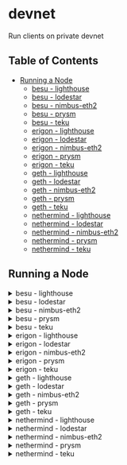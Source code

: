 # devnet

Run clients on private devnet

## Table of Contents
- [Running a Node](#running-a-node)
  - [besu - lighthouse](#besu---lighthouse)
  - [besu - lodestar](#besu---lodestar)
  - [besu - nimbus-eth2](#besu---nimbus-eth2)
  - [besu - prysm](#besu---prysm)
  - [besu - teku](#besu---teku)
  - [erigon - lighthouse](#erigon---lighthouse)
  - [erigon - lodestar](#erigon---lodestar)
  - [erigon - nimbus-eth2](#erigon---nimbus-eth2)
  - [erigon - prysm](#erigon---prysm)
  - [erigon - teku](#erigon---teku)
  - [geth - lighthouse](#geth---lighthouse)
  - [geth - lodestar](#geth---lodestar)
  - [geth - nimbus-eth2](#geth---nimbus-eth2)
  - [geth - prysm](#geth---prysm)
  - [geth - teku](#geth---teku)
  - [nethermind - lighthouse](#nethermind---lighthouse)
  - [nethermind - lodestar](#nethermind---lodestar)
  - [nethermind - nimbus-eth2](#nethermind---nimbus-eth2)
  - [nethermind - prysm](#nethermind---prysm)
  - [nethermind - teku](#nethermind---teku)



## Running a Node 

<details>
  <summary>besu - lighthouse</summary>

  Open two terminals and execute the following commands:

  Terminal 1:
  ```bash 
  bash run-client.sh --network devnet --consensus-client lighthouse --execution-client besu --run execution 
  ```

  Terminal 2:
  ```bash
  bash run-client.sh --network devnet --consensus-client lighthouse --execution-client besu --run consensus 
  ```
</details>

<details>
  <summary>besu - lodestar</summary>

  Open two terminals and execute the following commands:

  Terminal 1:
  ```bash 
  bash run-client.sh --network devnet --consensus-client lodestar --execution-client besu --run execution 
  ```

  Terminal 2:
  ```bash
  bash run-client.sh --network devnet --consensus-client lodestar --execution-client besu --run consensus 
  ```
</details>

<details>
  <summary>besu - nimbus-eth2</summary>

  Open two terminals and execute the following commands:

  Terminal 1:
  ```bash 
  bash run-client.sh --network devnet --consensus-client nimbus-eth2 --execution-client besu --run execution 
  ```

  Terminal 2:
  ```bash
  bash run-client.sh --network devnet --consensus-client nimbus-eth2 --execution-client besu --run consensus 
  ```
</details>

<details>
  <summary>besu - prysm</summary>

  Open two terminals and execute the following commands:

  Terminal 1:
  ```bash 
  bash run-client.sh --network devnet --consensus-client prysm --execution-client besu --run execution 
  ```

  Terminal 2:
  ```bash
  bash run-client.sh --network devnet --consensus-client prysm --execution-client besu --run consensus 
  ```
</details>

<details>
  <summary>besu - teku</summary>

  Open two terminals and execute the following commands:

  Terminal 1:
  ```bash 
  bash run-client.sh --network devnet --consensus-client teku --execution-client besu --run execution 
  ```

  Terminal 2:
  ```bash
  bash run-client.sh --network devnet --consensus-client teku --execution-client besu --run consensus 
  ```
</details>

<details>
  <summary>erigon - lighthouse</summary>

  Open two terminals and execute the following commands:

  Terminal 1:
  ```bash 
  bash run-client.sh --network devnet --consensus-client lighthouse --execution-client erigon --run execution 
  ```

  Terminal 2:
  ```bash
  bash run-client.sh --network devnet --consensus-client lighthouse --execution-client erigon --run consensus 
  ```
</details>

<details>
  <summary>erigon - lodestar</summary>

  Open two terminals and execute the following commands:

  Terminal 1:
  ```bash 
  bash run-client.sh --network devnet --consensus-client lodestar --execution-client erigon --run execution 
  ```

  Terminal 2:
  ```bash
  bash run-client.sh --network devnet --consensus-client lodestar --execution-client erigon --run consensus 
  ```
</details>

<details>
  <summary>erigon - nimbus-eth2</summary>

  Open two terminals and execute the following commands:

  Terminal 1:
  ```bash 
  bash run-client.sh --network devnet --consensus-client nimbus-eth2 --execution-client erigon --run execution 
  ```

  Terminal 2:
  ```bash
  bash run-client.sh --network devnet --consensus-client nimbus-eth2 --execution-client erigon --run consensus 
  ```
</details>

<details>
  <summary>erigon - prysm</summary>

  Open two terminals and execute the following commands:

  Terminal 1:
  ```bash 
  bash run-client.sh --network devnet --consensus-client prysm --execution-client erigon --run execution 
  ```

  Terminal 2:
  ```bash
  bash run-client.sh --network devnet --consensus-client prysm --execution-client erigon --run consensus 
  ```
</details>

<details>
  <summary>erigon - teku</summary>

  Open two terminals and execute the following commands:

  Terminal 1:
  ```bash 
  bash run-client.sh --network devnet --consensus-client teku --execution-client erigon --run execution 
  ```

  Terminal 2:
  ```bash
  bash run-client.sh --network devnet --consensus-client teku --execution-client erigon --run consensus 
  ```
</details>

<details>
  <summary>geth - lighthouse</summary>

  Open two terminals and execute the following commands:

  Terminal 1:
  ```bash 
  bash run-client.sh --network devnet --consensus-client lighthouse --execution-client geth --run execution 
  ```

  Terminal 2:
  ```bash
  bash run-client.sh --network devnet --consensus-client lighthouse --execution-client geth --run consensus 
  ```
</details>

<details>
  <summary>geth - lodestar</summary>

  Open two terminals and execute the following commands:

  Terminal 1:
  ```bash 
  bash run-client.sh --network devnet --consensus-client lodestar --execution-client geth --run execution 
  ```

  Terminal 2:
  ```bash
  bash run-client.sh --network devnet --consensus-client lodestar --execution-client geth --run consensus 
  ```
</details>

<details>
  <summary>geth - nimbus-eth2</summary>

  Open two terminals and execute the following commands:

  Terminal 1:
  ```bash 
  bash run-client.sh --network devnet --consensus-client nimbus-eth2 --execution-client geth --run execution 
  ```

  Terminal 2:
  ```bash
  bash run-client.sh --network devnet --consensus-client nimbus-eth2 --execution-client geth --run consensus 
  ```
</details>

<details>
  <summary>geth - prysm</summary>

  Open two terminals and execute the following commands:

  Terminal 1:
  ```bash 
  bash run-client.sh --network devnet --consensus-client prysm --execution-client geth --run execution 
  ```

  Terminal 2:
  ```bash
  bash run-client.sh --network devnet --consensus-client prysm --execution-client geth --run consensus 
  ```
</details>

<details>
  <summary>geth - teku</summary>

  Open two terminals and execute the following commands:

  Terminal 1:
  ```bash 
  bash run-client.sh --network devnet --consensus-client teku --execution-client geth --run execution 
  ```

  Terminal 2:
  ```bash
  bash run-client.sh --network devnet --consensus-client teku --execution-client geth --run consensus 
  ```
</details>

<details>
  <summary>nethermind - lighthouse</summary>

  Open two terminals and execute the following commands:

  Terminal 1:
  ```bash 
  bash run-client.sh --network devnet --consensus-client lighthouse --execution-client nethermind --run execution 
  ```

  Terminal 2:
  ```bash
  bash run-client.sh --network devnet --consensus-client lighthouse --execution-client nethermind --run consensus 
  ```
</details>

<details>
  <summary>nethermind - lodestar</summary>

  Open two terminals and execute the following commands:

  Terminal 1:
  ```bash 
  bash run-client.sh --network devnet --consensus-client lodestar --execution-client nethermind --run execution 
  ```

  Terminal 2:
  ```bash
  bash run-client.sh --network devnet --consensus-client lodestar --execution-client nethermind --run consensus 
  ```
</details>

<details>
  <summary>nethermind - nimbus-eth2</summary>

  Open two terminals and execute the following commands:

  Terminal 1:
  ```bash 
  bash run-client.sh --network devnet --consensus-client nimbus-eth2 --execution-client nethermind --run execution 
  ```

  Terminal 2:
  ```bash
  bash run-client.sh --network devnet --consensus-client nimbus-eth2 --execution-client nethermind --run consensus 
  ```
</details>

<details>
  <summary>nethermind - prysm</summary>

  Open two terminals and execute the following commands:

  Terminal 1:
  ```bash 
  bash run-client.sh --network devnet --consensus-client prysm --execution-client nethermind --run execution 
  ```

  Terminal 2:
  ```bash
  bash run-client.sh --network devnet --consensus-client prysm --execution-client nethermind --run consensus 
  ```
</details>

<details>
  <summary>nethermind - teku</summary>

  Open two terminals and execute the following commands:

  Terminal 1:
  ```bash 
  bash run-client.sh --network devnet --consensus-client teku --execution-client nethermind --run execution 
  ```

  Terminal 2:
  ```bash
  bash run-client.sh --network devnet --consensus-client teku --execution-client nethermind --run consensus 
  ```
</details>